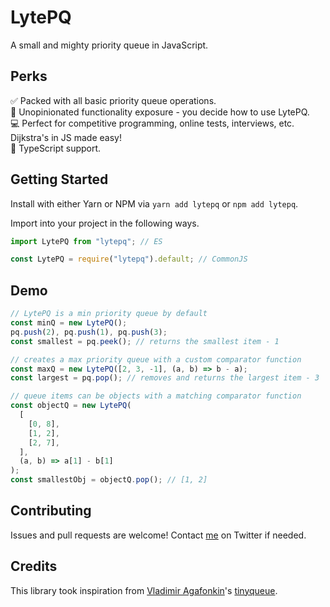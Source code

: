 # LytePQ

A small and mighty priority queue in JavaScript.

## Perks

✅ Packed with all basic priority queue operations.<br />
🚀 Unopinionated functionality exposure - you decide how to use LytePQ.<br />
💻 Perfect for competitive programming, online tests, interviews, etc. Dijkstra's in JS made easy!<br />
🔭 TypeScript support.

## Getting Started

Install with either Yarn or NPM via `yarn add lytepq` or `npm add lytepq`.

Import into your project in the following ways.

```js
import LytePQ from "lytepq"; // ES

const LytePQ = require("lytepq").default; // CommonJS
```

## Demo

```js
// LytePQ is a min priority queue by default
const minQ = new LytePQ();
pq.push(2), pq.push(1), pq.push(3);
const smallest = pq.peek(); // returns the smallest item - 1

// creates a max priority queue with a custom comparator function
const maxQ = new LytePQ([2, 3, -1], (a, b) => b - a);
const largest = pq.pop(); // removes and returns the largest item - 3

// queue items can be objects with a matching comparator function
const objectQ = new LytePQ(
  [
    [0, 8],
    [1, 2],
    [2, 7],
  ],
  (a, b) => a[1] - b[1]
);
const smallestObj = objectQ.pop(); // [1, 2]
```

## Contributing

Issues and pull requests are welcome! Contact [me](https://twitter.com/Robert54161541) on Twitter if needed.

## Credits

This library took inspiration from [Vladimir Agafonkin](https://github.com/mourner)'s [tinyqueue](https://github.com/mourner/tinyqueue).
